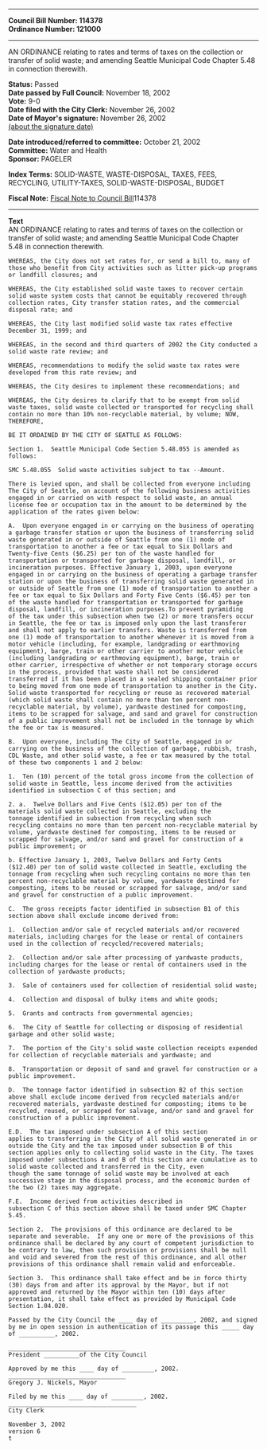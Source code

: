 * * * * *  
  
**Council Bill Number: [](#h0)[](#h2)114378**   
**Ordinance Number: 121000**  
  
* * * * *  
  
AN ORDINANCE relating to rates and terms of taxes on the collection or transfer of solid waste; and amending Seattle Municipal Code Chapter 5.48 in connection therewith.  
  
**Status:** Passed   
**Date passed by Full Council:** November 18, 2002   
**Vote:** 9-0   
**Date filed with the City Clerk:** November 26, 2002   
**Date of Mayor's signature:** November 26, 2002   
[(about the signature date)](/~public/approvaldate.htm)   
  
  
**Date introduced/referred to committee:** October 21, 2002   
**Committee:** Water and Health   
**Sponsor:** PAGELER   
  
**Index Terms:** SOLID-WASTE, WASTE-DISPOSAL, TAXES, FEES, RECYCLING, UTILITY-TAXES, SOLID-WASTE-DISPOSAL, BUDGET  
  
**Fiscal Note:** [Fiscal Note to Council Bill](http://clerk.seattle.gov/~public/fnote/114378.htm)[](#h1)[](#h3)114378  
  
* * * * *  
  
**Text**  
    AN ORDINANCE relating to rates and terms of taxes on the collection or  
    transfer of solid waste; and amending Seattle Municipal Code Chapter  
    5.48 in connection therewith.  
  
    WHEREAS, the City does not set rates for, or send a bill to, many of  
    those who benefit from City activities such as litter pick-up programs  
    or landfill closures; and  
  
    WHEREAS, the City established solid waste taxes to recover certain  
    solid waste system costs that cannot be equitably recovered through  
    collection rates, City transfer station rates, and the commercial  
    disposal rate; and  
  
    WHEREAS, the City last modified solid waste tax rates effective  
    December 31, 1999; and  
  
    WHEREAS, in the second and third quarters of 2002 the City conducted a  
    solid waste rate review; and  
  
    WHEREAS, recommendations to modify the solid waste tax rates were  
    developed from this rate review; and  
  
    WHEREAS, the City desires to implement these recommendations; and  
  
    WHEREAS, the City desires to clarify that to be exempt from solid  
    waste taxes, solid waste collected or transported for recycling shall  
    contain no more than 10% non-recyclable material, by volume; NOW,  
    THEREFORE,  
  
    BE IT ORDAINED BY THE CITY OF SEATTLE AS FOLLOWS:  
  
    Section 1.  Seattle Municipal Code Section 5.48.055 is amended as  
    follows:  
  
    SMC 5.48.055  Solid waste activities subject to tax --Amount.  
  
    There is levied upon, and shall be collected from everyone including  
    The City of Seattle, on account of the following business activities  
    engaged in or carried on with respect to solid waste, an annual  
    license fee or occupation tax in the amount to be determined by the  
    application of the rates given below:  
  
    A.  Upon everyone engaged in or carrying on the business of operating  
    a garbage transfer station or upon the business of transferring solid  
    waste generated in or outside of Seattle from one (1) mode of  
    transportation to another a fee or tax equal to Six Dollars and  
    Twenty-five Cents ($6.25) per ton of the waste handled for  
    transportation or transported for garbage disposal, landfill, or  
    incineration purposes. Effective January 1, 2003, upon everyone  
    engaged in or carrying on the business of operating a garbage transfer  
    station or upon the business of transferring solid waste generated in  
    or outside of Seattle from one (1) mode of transportation to another a  
    fee or tax equal to Six Dollars and Forty Five Cents ($6.45) per ton  
    of the waste handled for transportation or transported for garbage  
    disposal, landfill, or incineration purposes.To prevent pyramiding  
    of the tax under this subsection when two (2) or more transfers occur  
    in Seattle, the fee or tax is imposed only upon the last transferor  
    and shall not apply to earlier transfers. Waste is transferred from  
    one (1) mode of transportation to another whenever it is moved from a  
    motor vehicle (including, for example, landgrading or earthmoving  
    equipment), barge, train or other carrier to another motor vehicle  
    (including landgrading or earthmoving equipment), barge, train or  
    other carrier, irrespective of whether or not temporary storage occurs  
    in the process, provided that waste shall not be considered  
    transferred if it has been placed in a sealed shipping container prior  
    to being moved from one mode of transportation to another in the City.  
    Solid waste transported for recycling or reuse as recovered material  
    (which solid waste shall contain no more than ten percent non-  
    recyclable material, by volume), yardwaste destined for composting,  
    items to be scrapped for salvage, and sand and gravel for construction  
    of a public improvement shall not be included in the tonnage by which  
    the fee or tax is measured.  
  
    B.  Upon everyone, including The City of Seattle, engaged in or  
    carrying on the business of the collection of garbage, rubbish, trash,  
    CDL Waste, and other solid waste, a fee or tax measured by the total  
    of these two components 1 and 2 below:  
  
    1.  Ten (10) percent of the total gross income from the collection of  
    solid waste in Seattle, less income derived from the activities  
    identified in subsection C of this section; and  
  
    2. a.  Twelve Dollars and Five Cents ($12.05) per ton of the  
    materials solid waste collected in Seattle, excluding the  
    tonnage identified in subsection from recycling when such  
    recycling contains no more than ten percent non-recyclable material by  
    volume, yardwaste destined for composting, items to be reused or  
    scrapped for salvage, and/or sand and gravel for construction of a  
    public improvement; or  
  
    b. Effective January 1, 2003, Twelve Dollars and Forty Cents  
    ($12.40) per ton of solid waste collected in Seattle, excluding the  
    tonnage from recycling when such recycling contains no more than ten  
    percent non-recyclable material by volume, yardwaste destined for  
    composting, items to be reused or scrapped for salvage, and/or sand  
    and gravel for construction of a public improvement.  
  
    C.  The gross receipts factor identified in subsection B1 of this  
    section above shall exclude income derived from:  
  
    1.  Collection and/or sale of recycled materials and/or recovered  
    materials, including charges for the lease or rental of containers  
    used in the collection of recycled/recovered materials;  
  
    2.  Collection and/or sale after processing of yardwaste products,  
    including charges for the lease or rental of containers used in the  
    collection of yardwaste products;  
  
    3.  Sale of containers used for collection of residential solid waste;  
  
    4.  Collection and disposal of bulky items and white goods;  
  
    5.  Grants and contracts from governmental agencies;  
  
    6.  The City of Seattle for collecting or disposing of residential  
    garbage and other solid waste;  
  
    7.  The portion of the City's solid waste collection receipts expended  
    for collection of recyclable materials and yardwaste; and  
  
    8.  Transportation or deposit of sand and gravel for construction or a  
    public improvement.  
  
    D.  The tonnage factor identified in subsection B2 of this section  
    above shall exclude income derived from recycled materials and/or  
    recovered materials, yardwaste destined for composting; items to be  
    recycled, reused, or scrapped for salvage, and/or sand and gravel for  
    construction of a public improvement.  
  
    E.D.  The tax imposed under subsection A of this section  
    applies to transferring in the City of all solid waste generated in or  
    outside the City and the tax imposed under subsection B of this  
    section applies only to collecting solid waste in the City. The taxes  
    imposed under subsections A and B of this section are cumulative as to  
    solid waste collected and transferred in the City, even  
    though the same tonnage of solid waste may be involved at each  
    successive stage in the disposal process, and the economic burden of  
    the two (2) taxes may aggregate.  
  
    F.E.  Income derived from activities described in  
    subsection C of this section above shall be taxed under SMC Chapter  
    5.45.  
  
    Section 2.  The provisions of this ordinance are declared to be  
    separate and severable.  If any one or more of the provisions of this  
    ordinance shall be declared by any court of competent jurisdiction to  
    be contrary to law, then such provision or provisions shall be null  
    and void and severed from the rest of this ordinance, and all other  
    provisions of this ordinance shall remain valid and enforceable.  
  
    Section 3.  This ordinance shall take effect and be in force thirty  
    (30) days from and after its approval by the Mayor, but if not  
    approved and returned by the Mayor within ten (10) days after  
    presentation, it shall take effect as provided by Municipal Code  
    Section 1.04.020.  
  
    Passed by the City Council the ____ day of _________, 2002, and signed  
    by me in open session in authentication of its passage this _____ day  
    of __________, 2002.  
  
    _________________________________  
    President __________of the City Council  
  
    Approved by me this ____ day of _________, 2002.  
    _________________________________  
    Gregory J. Nickels, Mayor  
  
    Filed by me this ____ day of _________, 2002.  
    ____________________________________  
    City Clerk  
  
    November 3, 2002  
    version 6  
    t  
